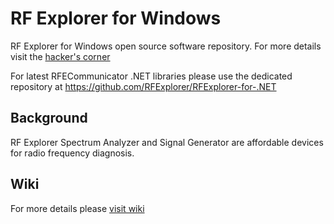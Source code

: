 # RF Explorer for Windows

RF Explorer for Windows open source software repository. 
For more details visit the [hacker's corner](http://j3.rf-explorer.com/40-rfe/article/57-hackers-corner)

For latest RFECommunicator .NET libraries please use the dedicated repository at https://github.com/RFExplorer/RFExplorer-for-.NET

## Background

RF Explorer Spectrum Analyzer and Signal Generator are affordable devices for radio frequency diagnosis.

## Wiki

For more details please [visit wiki](https://github.com/RFExplorer/RFExplorer-for-Windows/wiki)
